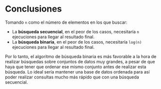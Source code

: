 # Conclusiones
Tomando `n` como el número de elementos en los que buscar:

* La **búsqueda secuencial**, en el peor de los casos, necesitaría `n` ejecuciones para llegar al resultado final.
* La **búsqueda binaria**, en el peor de los casos, necesitaría `log(n)` ejecuciones para llegar al resultado final.

Por lo tanto, el algoritmo de búsqueda binaria es más favorable a la hora de realizar búsquedas sobre conjuntos de datos
muy grandes, a pesar de que haya que tener que ordenar ese mismo conjunto antes de realizar esta búsqueda. Lo ideal sería
mantener una base de datos ordenada para así poder realizar consultas mucho más rápido que con una búsqueda secuencial.
